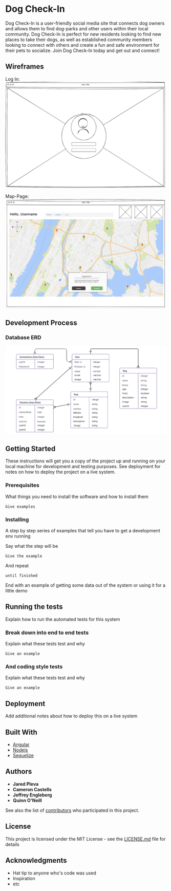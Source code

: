 # Dog Check-In

Dog Check-In is a user-friendly social media site that connects dog owners and allows them to find dog-parks and other users within their local community. Dog Check-In is perfect for new residents looking to find new places to take their dogs, as well as established community members looking to connect with others and create a fun and safe environment for their pets to socialize. Join Dog Check-In today and get out and connect!


## Wireframes

Log In:
![log in image](front-end/src/assets/log-in.png "Log-In Page")

Map-Page: 
![alt text](front-end/src/assets/Map-page.png "Log-In Page")

## Development Process

### Database ERD
![alt text](front-end/src/assets/DBerd.png "Db ERD")

<!---<div style="width: 640px; height: 480px; margin: 10px; position: relative;"><iframe allowfullscreen frameborder="0" style="width:640px; height:480px" src="https://www.lucidchart.com/documents/embeddedchart/6c00b2b9-f19e-4591-ba9c-b796d2a58991" id="fteOhHkW-v28"></iframe></div>-->


## Getting Started

These instructions will get you a copy of the project up and running on your local machine for development and testing purposes. See deployment for notes on how to deploy the project on a live system.

### Prerequisites

What things you need to install the software and how to install them

```
Give examples
```

### Installing

A step by step series of examples that tell you have to get a development env running

Say what the step will be

```
Give the example
```

And repeat

```
until finished
```

End with an example of getting some data out of the system or using it for a little demo

## Running the tests

Explain how to run the automated tests for this system

### Break down into end to end tests

Explain what these tests test and why

```
Give an example
```

### And coding style tests

Explain what these tests test and why

```
Give an example
```

## Deployment

Add additional notes about how to deploy this on a live system

## Built With

* [Angular](https://angular.io/) 
* [Nodejs](https://nodejs.org/en/) 
* [Sequelize](http://docs.sequelizejs.com/) 



## Authors

* **Jared Pleva** 
* **Cameron Castells** 
* **Jeffrey Engleberg** 
* **Quinn O'Neill** 

See also the list of [contributors](https://github.com/your/project/contributors) who participated in this project.

## License

This project is licensed under the MIT License - see the [LICENSE.md](LICENSE.md) file for details

## Acknowledgments

* Hat tip to anyone who's code was used
* Inspiration
* etc

